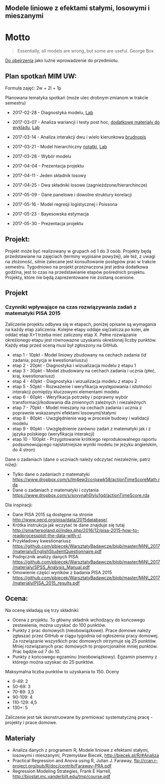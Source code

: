 Modele liniowe z efektami stałymi, losowymi i mieszanymi
--------------------------------------------------------

# Motto

> Essentially, all models are wrong, but some are useful.
> George Box

[Do obejrzenia](https://www.ted.com/talks/jack_horner_shape_shifting_dinosaurs) jako luźne wprowadzenie do przedmiotu.


Plan spotka&#324; MIM UW:
-------------------------

Formuła zajęć: 2w + 2l + 1p

Planowana tematyka spotkań (może ulec drobnym zmianom w trakcie semestru)

* 2017-02-28 - Diagnostyka modelu, [Lab](https://rawgit.com/pbiecek/LinearModels/master/MIMUW_2017/Lab/01_lab.html)
* 2017-03-07 - Analiza wariancji i testy post hoc, [dodatkowe materialy do wykladu](https://rawgithub.com/pbiecek/LinearModels/master/MIMUW_2017/Wyklad/02_oneway.html), [Lab](https://raw.githubusercontent.com/pbiecek/LinearModels/master/MIMUW_2017/Lab/02_lab.Rmd)
* 2017-03-14 - Analiza interakcji dwu i wielo kierunkowa [brudnopis](https://rawgithub.com/pbiecek/LinearModels/master/MIMUW_2017/Wyklad/04_two_way_anova.html)

* 2017-03-21 - Model hierarchiczny [notatki](https://rawgit.com/pbiecek/LinearModels/master/MIMUW_2017/Wyklad/05_hierarchia.html), [Lab](https://rawgit.com/pbiecek/LinearModels/master/MIMUW_2017/Lab/05_lab.html)
* 2017-03-28 - Wybór modelu
* 2017-04-04 - Prezentacja projektu

* 2017-04-11 - Jeden składnik losowy
* 2017-04-25 - Dwa składniki losowe (zagnieżdzone/hierarchincze)
* 2017-05-09 - Dane panelowe i dowolne struktury korelacji

* 2017-05-16 - Model regresji logistycznej i Poissona
* 2017-05-23 - Bayesowska estymacja 
* 2017-05-30 - Prezentacja projektu

Projekt:
---------

Projekt może być realizowany w grupach od 1 do 3 osób. 
Projekty będą przedstawiane na zajęciach (terminy wypisane powyżej), 
ale też, z uwagi na złożoność, silnie zalecane jest konsultowanie postępów prac w trakcie semestru. 
Tygodniowo na projekt przeznaczona jest jedna dodatkowa godzina, jest to czas na przedstawianie etapów pośrednich projektu.
Projekty, które nie będą zaprezentowane nie zostaną ocenione.

## Projekt

### Czynniki wpływające na czas rozwiązywania zadań z matematyki PISA 2015

Zaliczenie projektu odbywa się w etapach, poniżej opisane są wymagania na każdy etap zaliczenia. 
Kolejne etapy oddaje się/zalicza po kolei, ale oddać etap X+1 trzeba mieć zaliczony etap X.
Pełne rozwiązanie określonego etapu jest równowazne uzyskaniu określonej liczby punktów.
Każdy etap przed oceną musi był zgłoszony na GitHub.

* etap 1 - 10pkt - Model liniowy zbudowany na cechach zadania (id zadania, pozycja w kwestionariuszu)
* etap 2 - 20pkt - Diagnostyka i wizualizacja modelu z etapu 1
* etap 3 - 30pkt - Model zbudowany na cechach zadania i ucznia (płeć, kraj, kwestionariusz)
* etap 4 - 40pkt - Diagnostyka i wizualizacja modelu z etapu 2
* etap 5 - 50pkt - Rozważenie i weryfikacja występowania i istotności interakcji pomiędzy kluczowymi elementami modelu
* etap 6 - 60pkt - Weryfikacja potrzeby i poprawny wybór transformacji/kodowania dla zmiennych zależnych i niezależnych
* etap 7 - 70pkt - Model mieszany na cechach zadania i ucznia z poprawnie wskazanymi efektami losowymi/stałymi
* etap 8 - 80pkt - Uwzględnienie wag w procesie budowy i walidacji modelu
* etap 9 - 90pkt - Uwzględnienie zarówno zadań z matematyki jak i z języka polskiego (weryfikacja interakcji)
* etap 10 - 100pkt - Przygotowanie krótkiego reprodukowalnego raportu podsumowującego najistotniejsze wyniki modelu (w jezyku angielskim, do 4 stron)

Dane o zadaniach (dane o uczniach należy odczytać niezależnie, patrz niżej):

* Tylko dane o zadaniach z matematyki https://www.dropbox.com/s/lm4ew2ccrpawk58/actionTimeScoreMath.rda
* Dane o zadaniach z matematyki i czytania https://www.dropbox.com/s/soyynah0lylu1gd/actionTimeScore.rda

Dla inspiracji:

* Dane PISA 2015 są dostępne na stronie http://www.oecd.org/pisa/data/2015database/. 
* Krótka instrukcja jak wczytać te dane znajduje się tutaj http://smarterpoland.pl/index.php/2016/12/pisa-2015-how-to-readprocessplot-the-data-with-r/.
* Przykładowy kwestionariusz https://github.com/pbiecek/WarsztatyBadawcze/blob/master/MiNI_2017/materialy/EnglishStudentQuestionnaire.pdf
* Podręcznik analizy danych PISA
https://github.com/pbiecek/WarsztatyBadawcze/blob/master/MiNI_2017/materialy/SPSS_Analysis_Manual.pdf
* Omowienie części wyników z badania PISA 2015 https://github.com/pbiecek/WarsztatyBadawcze/blob/master/MiNI_2017/materialy/PISA_2015_results.pdf


Ocena:
------

Na ocenę składają się trzy składniki:

* Ocena z projektu. To główny składnik wchodzący do końcowego zestawienia, można uzyskać do 100 punktów.
* Punkty z prac domowych (nieobowiązkowe). Prace domowe należy zgłaszać przez GitHub w ciągu tygodnia od ogłoszenia pracy domowej. Za rozwiązanie wszystkich prac domowych otrzymuje się 25 punktów. Mniej rozwiązanych prac domowych to proporcjonalnie mniej punktów. Prac będzie od 7 do 10.
* Punkty z końcowego egzaminu (nieobowiązkowy). Egzamin pisemny z którego można uzyskac do 25 punktów.

Maksymalna liczba punktów to uzyskania to 150. Oceny

* 0-49: 2
* 50-69: 3
* 70-89: 3,5
* 90-109: 4
* 110-129: 4,5
* 130+: 5

Zaliczenie jest tak skonstruowane by premiować systematyczną pracę - projekty i prace domowe.

Materiały
---------

* Analiza danych z programem R, Modele liniowe z efektami stałymi, losowymi i mieszanymi, Przemysław Biecek, http://biecek.pl/R/#Analiza
* Practical Regression and Anova using R, Julian J. Faraway, ftp://cran.r-project.org/pub/R/doc/contrib/Faraway-PRA.pdf
* Regression Modeling Strategies, Frank E Harrell, http://biostat.mc.vanderbilt.edu/tmp/course.pdf

